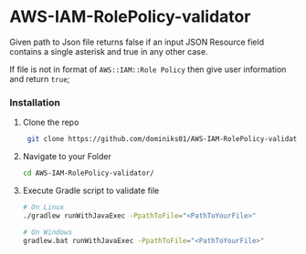 # AWS-IAM-RolePolicy-validator

Given path to Json file returns false if an input JSON Resource field contains a single
asterisk and true in any other case.

If file is not in format of `AWS::IAM::Role Policy` then give user information and return ```true```;

### Installation

1. Clone the repo
   ```sh
    git clone https://github.com/dominiks01/AWS-IAM-RolePolicy-validator.git
    ```

2. Navigate to your Folder
    ```sh
    cd AWS-IAM-RolePolicy-validator/
    ```

3. Execute Gradle script to validate file
    ```sh
    # On Linux    
    ./gradlew runWithJavaExec -PpathToFile="<PathToYourFile>"
   
    # On Windows    
    gradlew.bat runWithJavaExec -PpathToFile="<PathToYourFile>"
    ```